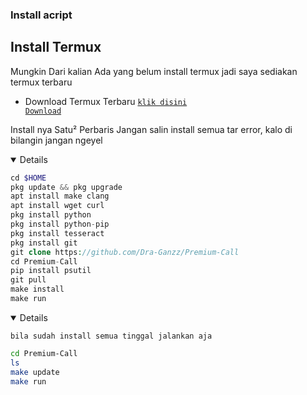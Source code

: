 ### Install acript
</details>

## Install Termux
Mungkin Dari kalian Ada yang belum install termux jadi saya sediakan termux terbaru
- Download Termux Terbaru <code><a href="https://f-droid.org/repo/com.termux_1021.apk">klik disini Download</a></code>

Install nya Satu² Perbaris Jangan salin install semua tar error, kalo di bilangin jangan ngeyel
<details open>

```php
cd $HOME
pkg update && pkg upgrade
apt install make clang
apt install wget curl
pkg install python
pkg install python-pip
pkg install tesseract
pkg install git
git clone https://github.com/Dra-Ganzz/Premium-Call
cd Premium-Call
pip install psutil
git pull
make install
make run
```
<details open>
  
`bila sudah install semua tinggal jalankan aja`
```bash
cd Premium-Call
ls
make update
make run
```
